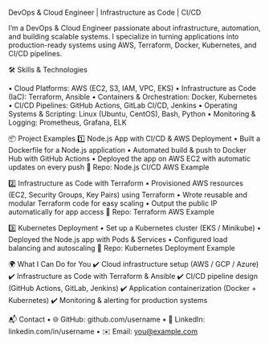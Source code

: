 DevOps & Cloud Engineer | Infrastructure as Code | CI/CD

I’m a DevOps & Cloud Engineer passionate about infrastructure, automation, and building scalable systems.
I specialize in turning applications into production-ready systems using AWS, Terraform, Docker, Kubernetes, and CI/CD pipelines.
 
🛠️ Skills & Technologies

•	Cloud Platforms: AWS (EC2, S3, IAM, VPC, EKS)
•	Infrastructure as Code (IaC): Terraform, Ansible
•	Containers & Orchestration: Docker, Kubernetes
•	CI/CD Pipelines: GitHub Actions, GitLab CI/CD, Jenkins
•	Operating Systems & Scripting: Linux (Ubuntu, CentOS), Bash, Python
•	Monitoring & Logging: Prometheus, Grafana, ELK
 
📦 Project Examples
1️⃣ Node.js App with CI/CD & AWS Deployment
•	Built a Dockerfile for a Node.js application
•	Automated build & push to Docker Hub with GitHub Actions
•	Deployed the app on AWS EC2 with automatic updates on every push
🔗 Repo: Node.js CI/CD AWS Example
 
2️⃣ Infrastructure as Code with Terraform
•	Provisioned AWS resources (EC2, Security Groups, Key Pairs) using Terraform
•	Wrote reusable and modular Terraform code for easy scaling
•	Output the public IP automatically for app access
🔗 Repo: Terraform AWS Example
 
3️⃣ Kubernetes Deployment
•	Set up a Kubernetes cluster (EKS / Minikube)
•	Deployed the Node.js app with Pods & Services
•	Configured load balancing and autoscaling
🔗 Repo: Kubernetes Deployment Example
 
🌍 What I Can Do for You
✔️ Cloud infrastructure setup (AWS / GCP / Azure)
✔️ Infrastructure as Code with Terraform & Ansible
✔️ CI/CD pipeline design (GitHub Actions, GitLab, Jenkins)
✔️ Application containerization (Docker + Kubernetes)
✔️ Monitoring & alerting for production systems
 
📬 Contact
•	🌐 GitHub: github.com/username
•	💼 LinkedIn: linkedin.com/in/username
•	✉️ Email: you@example.com


